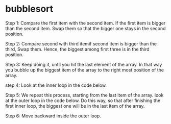 # bubblesort

Step 1: Compare the first item with the second item. If the first item is bigger than the second item. Swap them so that the bigger one stays in the second position.

Step 2: Compare second with third itemif second item is bigger than the third, Swap them.  Hence, the biggest among first three is in the third position.

Step 3: Keep doing it, until you hit the last element of the array. In that way you bubble up the biggest item of the array to the right most position of the array.

step 4: Look at the inner loop in the code below.

Step 5: We repeat this process, starting from the last item of the array. look at the outer loop in the code below. Do this way, so that after finishing the first inner loop, the biggest one will be in the last item of the array.

Step 6: Move backward inside the outer loop.
